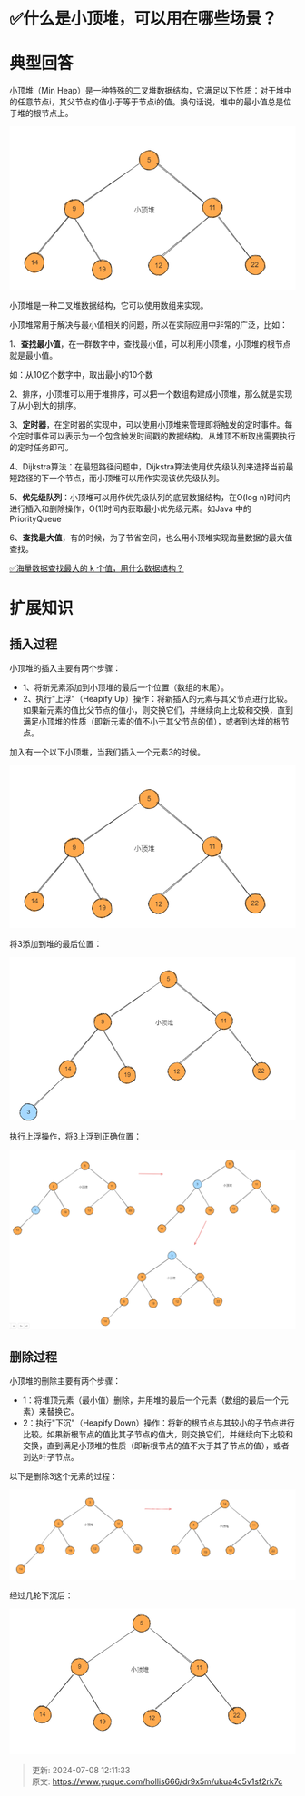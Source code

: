 # ✅什么是小顶堆，可以用在哪些场景？

# 典型回答
   
小顶堆（Min Heap）是一种特殊的二叉堆数据结构，它满足以下性质：对于堆中的任意节点i，其父节点的值小于等于节点i的值。换句话说，堆中的最小值总是位于堆的根节点上。



![1691221691011-5012e8f3-fcd6-49b0-8296-63df3b9224d3.png](./img/3J859X6nHC7L6W8V/1691221691011-5012e8f3-fcd6-49b0-8296-63df3b9224d3-819686.png)



小顶堆是一种二叉堆数据结构，它可以使用数组来实现。





小顶堆常用于解决与最小值相关的问题，所以在实际应用中非常的广泛，比如：



1、**查找最小值**，在一群数字中，查找最小值，可以利用小顶堆，小顶堆的根节点就是最小值。

如：从10亿个数字中，取出最小的10个数

2、排序，小顶堆可以用于堆排序，可以把一个数组构建成小顶堆，那么就是实现了从小到大的排序。

3、**定时器**，在定时器的实现中，可以使用小顶堆来管理即将触发的定时事件。每个定时事件可以表示为一个包含触发时间戳的数据结构。从堆顶不断取出需要执行的定时任务即可。

4、Dijkstra算法：在最短路径问题中，Dijkstra算法使用优先级队列来选择当前最短路径的下一个节点，而小顶堆可以用作实现该优先级队列。

5、**优先级队列**：小顶堆可以用作优先级队列的底层数据结构，在O(log n)时间内进行插入和删除操作，O(1)时间内获取最小优先级元素。如Java 中的 PriorityQueue

6、**查找最大值**，有的时候，为了节省空间，也么用小顶堆实现海量数据的最大值查找。



[✅海量数据查找最大的 k 个值，用什么数据结构？](https://www.yuque.com/hollis666/dr9x5m/shg3ez3kglge71o2)



# 扩展知识


## 插入过程


小顶堆的插入主要有两个步骤：

+ 1、将新元素添加到小顶堆的最后一个位置（数组的末尾）。
+ 2、执行"上浮"（Heapify Up）操作：将新插入的元素与其父节点进行比较。如果新元素的值比父节点的值小，则交换它们，并继续向上比较和交换，直到满足小顶堆的性质（即新元素的值不小于其父节点的值），或者到达堆的根节点。



加入有一个以下小顶堆，当我们插入一个元素3的时候。

![1691221693280-038af3d7-8b61-4113-91dc-6d00f4a6a3f3.png](./img/3J859X6nHC7L6W8V/1691221693280-038af3d7-8b61-4113-91dc-6d00f4a6a3f3-813310.png)



将3添加到堆的最后位置：



![1691221804702-b4aa5e33-3469-4987-9c70-976aee9f0e7b.png](./img/3J859X6nHC7L6W8V/1691221804702-b4aa5e33-3469-4987-9c70-976aee9f0e7b-934880.png)



执行上浮操作，将3上浮到正确位置：



![1691221930269-0ee12701-8eda-495d-85ad-44005804af3c.png](./img/3J859X6nHC7L6W8V/1691221930269-0ee12701-8eda-495d-85ad-44005804af3c-428932.png)



## 删除过程
小顶堆的删除主要有两个步骤：

+ 1：将堆顶元素（最小值）删除，并用堆的最后一个元素（数组的最后一个元素）来替换它。
+ 2：执行"下沉"（Heapify Down）操作：将新的根节点与其较小的子节点进行比较。如果新根节点的值比其子节点的值大，则交换它们，并继续向下比较和交换，直到满足小顶堆的性质（即新根节点的值不大于其子节点的值），或者到达叶子节点。





以下是删除3这个元素的过程：



![1691222304519-1983cbd8-141c-420f-92d2-7c63498d80fb.png](./img/3J859X6nHC7L6W8V/1691222304519-1983cbd8-141c-420f-92d2-7c63498d80fb-257786.png)



经过几轮下沉后：



![1691222311287-a7750217-2ddb-45cd-879d-52f1483d0a9d.png](./img/3J859X6nHC7L6W8V/1691222311287-a7750217-2ddb-45cd-879d-52f1483d0a9d-791902.png)



> 更新: 2024-07-08 12:11:33  
> 原文: <https://www.yuque.com/hollis666/dr9x5m/ukua4c5v1sf2rk7c>